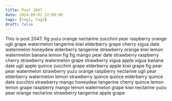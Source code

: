 ```yaml
---
title: Post 2047
date: 2024-09-01 12:00:00
tags: [tag1, tag2]
draft: false
---
```

This is post 2047.
fig
yuzu
orange
nectarine
zucchini
pear
raspberry
orange
ugli
grape
watermelon
tangerine
kiwi
elderberry
grape
cherry
xigua
date
watermelon
honeydew
elderberry
tangerine
strawberry
orange
kiwi
lemon
watermelon
banana
lemon
fig
fig
mango
pear
date
strawberry
raspberry
cherry
strawberry
watermelon
grape
strawberry
xigua
apple
xigua
banana
date
ugli
apple
quince
zucchini
grape
elderberry
apple
kiwi
grape
fig
pear
pear
watermelon
strawberry
yuzu
orange
raspberry
nectarine
ugli
pear
elderberry
watermelon
lemon
strawberry
quince
quince
elderberry
quince
date
zucchini
strawberry
mango
honeydew
tangerine
cherry
quince
lemon
lemon
grape
raspberry
mango
lemon
watermelon
grape
kiwi
nectarine
yuzu
pear
orange
nectarine
strawberry
tangerine
apple
grape
